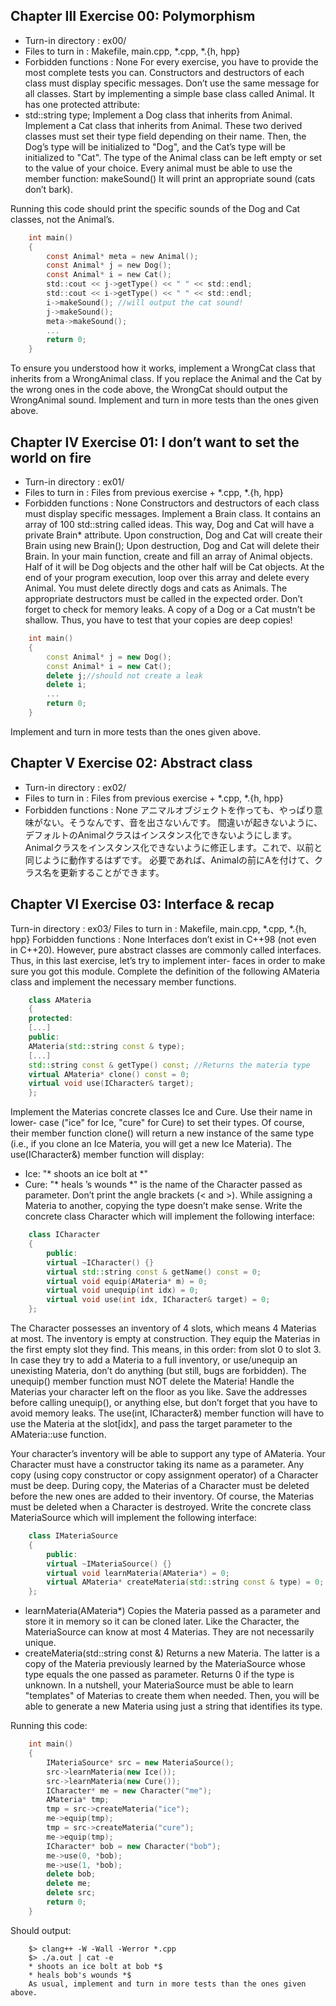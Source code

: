 ## Chapter III Exercise 00: Polymorphism
- Turn-in directory : ex00/
- Files to turn in : Makefile, main.cpp, *.cpp, *.{h, hpp}
- Forbidden functions : None
For every exercise, you have to provide the most complete tests you can.
Constructors and destructors of each class must display specific messages. Don’t use the
same message for all classes.
Start by implementing a simple base class called Animal. It has one protected
attribute:
- std::string type;
Implement a Dog class that inherits from Animal.
Implement a Cat class that inherits from Animal.
These two derived classes must set their type field depending on their name. Then,
the Dog’s type will be initialized to "Dog", and the Cat’s type will be initialized to "Cat".
The type of the Animal class can be left empty or set to the value of your choice.
Every animal must be able to use the member function:
makeSound()
It will print an appropriate sound (cats don’t bark).

Running this code should print the specific sounds of the Dog and Cat classes, not
the Animal’s.
```c
    int main()
    {
        const Animal* meta = new Animal();
        const Animal* j = new Dog();
        const Animal* i = new Cat();
        std::cout << j->getType() << " " << std::endl;
        std::cout << i->getType() << " " << std::endl;
        i->makeSound(); //will output the cat sound!
        j->makeSound();
        meta->makeSound();
        ...
        return 0;
    }
```
To ensure you understood how it works, implement a WrongCat class that inherits
from a WrongAnimal class. If you replace the Animal and the Cat by the wrong ones
in the code above, the WrongCat should output the WrongAnimal sound.
Implement and turn in more tests than the ones given above.

## Chapter IV Exercise 01: I don’t want to set the world on fire
- Turn-in directory : ex01/
- Files to turn in : Files from previous exercise + *.cpp, *.{h, hpp}
- Forbidden functions : None
Constructors and destructors of each class must display specific messages.
Implement a Brain class. It contains an array of 100 std::string called ideas.
This way, Dog and Cat will have a private Brain* attribute.
Upon construction, Dog and Cat will create their Brain using new Brain();
Upon destruction, Dog and Cat will delete their Brain.
In your main function, create and fill an array of Animal objects. Half of it will
be Dog objects and the other half will be Cat objects. At the end of your program
execution, loop over this array and delete every Animal. You must delete directly dogs
and cats as Animals. The appropriate destructors must be called in the expected order.
Don’t forget to check for memory leaks.
A copy of a Dog or a Cat mustn’t be shallow. Thus, you have to test that your copies
are deep copies!

```cpp
    int main()
    {
        const Animal* j = new Dog();
        const Animal* i = new Cat();
        delete j;//should not create a leak
        delete i;
        ...
        return 0;
    }
```
Implement and turn in more tests than the ones given above.

## Chapter V Exercise 02: Abstract class
- Turn-in directory : ex02/
- Files to turn in : Files from previous exercise + *.cpp, *.{h, hpp}
- Forbidden functions : None
アニマルオブジェクトを作っても、やっぱり意味がない。そうなんです、音を出さないんです。
間違いが起きないように、デフォルトのAnimalクラスはインスタンス化できないようにします。
Animalクラスをインスタンス化できないように修正します。これで、以前と同じように動作するはずです。
必要であれば、Animalの前にAを付けて、クラス名を更新することができます。

## Chapter VI Exercise 03: Interface & recap
Turn-in directory : ex03/
Files to turn in : Makefile, main.cpp, *.cpp, *.{h, hpp}
Forbidden functions : None
Interfaces don’t exist in C++98 (not even in C++20). However, pure abstract classes
are commonly called interfaces. Thus, in this last exercise, let’s try to implement inter-
faces in order to make sure you got this module.
Complete the definition of the following AMateria class and implement the necessary
member functions.
```cpp
    class AMateria
    {
    protected:
    [...]
    public:
    AMateria(std::string const & type);
    [...]
    std::string const & getType() const; //Returns the materia type
    virtual AMateria* clone() const = 0;
    virtual void use(ICharacter& target);
    };
```

Implement the Materias concrete classes Ice and Cure. Use their name in lower-
case ("ice" for Ice, "cure" for Cure) to set their types. Of course, their member function
clone() will return a new instance of the same type (i.e., if you clone an Ice Materia,
you will get a new Ice Materia).
The use(ICharacter&) member function will display:
- Ice: "* shoots an ice bolt at <name> *"
- Cure: "* heals <name>’s wounds *"
<name> is the name of the Character passed as parameter. Don’t print the angle
brackets (< and >).
While assigning a Materia to another, copying the type doesn’t make
sense.
Write the concrete class Character which will implement the following interface:

```cpp
    class ICharacter
    {
        public:
        virtual ~ICharacter() {}
        virtual std::string const & getName() const = 0;
        virtual void equip(AMateria* m) = 0;
        virtual void unequip(int idx) = 0;
        virtual void use(int idx, ICharacter& target) = 0;
    };
```

The Character possesses an inventory of 4 slots, which means 4 Materias at most.
The inventory is empty at construction. They equip the Materias in the first empty slot
they find. This means, in this order: from slot 0 to slot 3. In case they try to add
a Materia to a full inventory, or use/unequip an unexisting Materia, don’t do anything
(but still, bugs are forbidden). The unequip() member function must NOT delete the
Materia!
Handle the Materias your character left on the floor as you like.
Save the addresses before calling unequip(), or anything else, but
don’t forget that you have to avoid memory leaks.
The use(int, ICharacter&) member function will have to use the Materia at the
slot[idx], and pass the target parameter to the AMateria::use function.

Your character’s inventory will be able to support any type of
AMateria.
Your Character must have a constructor taking its name as a parameter. Any copy
(using copy constructor or copy assignment operator) of a Character must be deep.
During copy, the Materias of a Character must be deleted before the new ones are added
to their inventory. Of course, the Materias must be deleted when a Character is destroyed.
Write the concrete class MateriaSource which will implement the following interface:
```cpp
    class IMateriaSource
    {
        public:
        virtual ~IMateriaSource() {}
        virtual void learnMateria(AMateria*) = 0;
        virtual AMateria* createMateria(std::string const & type) = 0;
    };
```
- learnMateria(AMateria*)
Copies the Materia passed as a parameter and store it in memory so it can be cloned
later. Like the Character, the MateriaSource can know at most 4 Materias. They
are not necessarily unique.
- createMateria(std::string const &)
Returns a new Materia. The latter is a copy of the Materia previously learned by
the MateriaSource whose type equals the one passed as parameter. Returns 0 if
the type is unknown.
In a nutshell, your MateriaSource must be able to learn "templates" of Materias to
create them when needed. Then, you will be able to generate a new Materia using just
a string that identifies its type.

Running this code:
```cpp
    int main()
    {
        IMateriaSource* src = new MateriaSource();
        src->learnMateria(new Ice());
        src->learnMateria(new Cure());
        ICharacter* me = new Character("me");
        AMateria* tmp;
        tmp = src->createMateria("ice");
        me->equip(tmp);
        tmp = src->createMateria("cure");
        me->equip(tmp);
        ICharacter* bob = new Character("bob");
        me->use(0, *bob);
        me->use(1, *bob);
        delete bob;
        delete me;
        delete src;
        return 0;
    }
```
Should output:
```output
    $> clang++ -W -Wall -Werror *.cpp
    $> ./a.out | cat -e
    * shoots an ice bolt at bob *$
    * heals bob's wounds *$
    As usual, implement and turn in more tests than the ones given above.
```